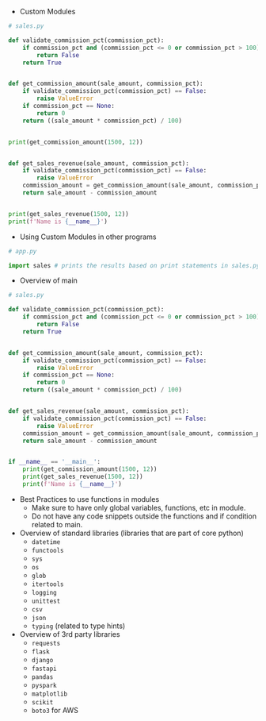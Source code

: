 * Custom Modules

```python
# sales.py

def validate_commission_pct(commission_pct):
    if commission_pct and (commission_pct <= 0 or commission_pct > 100):
        return False
    return True


def get_commission_amount(sale_amount, commission_pct):
    if validate_commission_pct(commission_pct) == False:
        raise ValueError
    if commission_pct == None:
        return 0
    return ((sale_amount * commission_pct) / 100)


print(get_commission_amount(1500, 12))


def get_sales_revenue(sale_amount, commission_pct):
    if validate_commission_pct(commission_pct) == False:
        raise ValueError
    commission_amount = get_commission_amount(sale_amount, commission_pct)
    return sale_amount - commission_amount


print(get_sales_revenue(1500, 12))
print(f'Name is {__name__}')
```

* Using Custom Modules in other programs

```python
# app.py

import sales # prints the results based on print statements in sales.py
```

* Overview of main

```python
# sales.py

def validate_commission_pct(commission_pct):
    if commission_pct and (commission_pct <= 0 or commission_pct > 100):
        return False
    return True


def get_commission_amount(sale_amount, commission_pct):
    if validate_commission_pct(commission_pct) == False:
        raise ValueError
    if commission_pct == None:
        return 0
    return ((sale_amount * commission_pct) / 100)


def get_sales_revenue(sale_amount, commission_pct):
    if validate_commission_pct(commission_pct) == False:
        raise ValueError
    commission_amount = get_commission_amount(sale_amount, commission_pct)
    return sale_amount - commission_amount


if __name__ == '__main__':
    print(get_commission_amount(1500, 12))
    print(get_sales_revenue(1500, 12))
    print(f'Name is {__name__}')
```
* Best Practices to use functions in modules
  * Make sure to have only global variables, functions, etc in module.
  * Do not have any code snippets outside the functions and if condition related to main.
* Overview of standard libraries (libraries that are part of core python)
  * `datetime`
  * `functools`
  * `sys`
  * `os`
  * `glob`
  * `itertools`
  * `logging`
  * `unittest`
  * `csv`
  * `json`
  * `typing` (related to type hints)
* Overview of 3rd party libraries
  * `requests`
  * `flask`
  * `django`
  * `fastapi`
  * `pandas`
  * `pyspark`
  * `matplotlib`
  * `scikit`
  * `boto3` for AWS